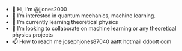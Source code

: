 - 👋 Hi, I’m @jjones2000
- 👀 I’m interested in quantum mechanics, machine learning.
- 🌱 I’m currently learning theoretical physics
- 💞️ I’m looking to collaborate on machine learning or any theoretical physics projects
- 📫 How to reach me josephjones87040 aattt hotmail ddoott com

<!---
jjones2000/jjones2000 is a ✨ special ✨ repository because its `README.md` (this file) appears on your GitHub profile.
You can click the Preview link to take a look at your changes.
--->
